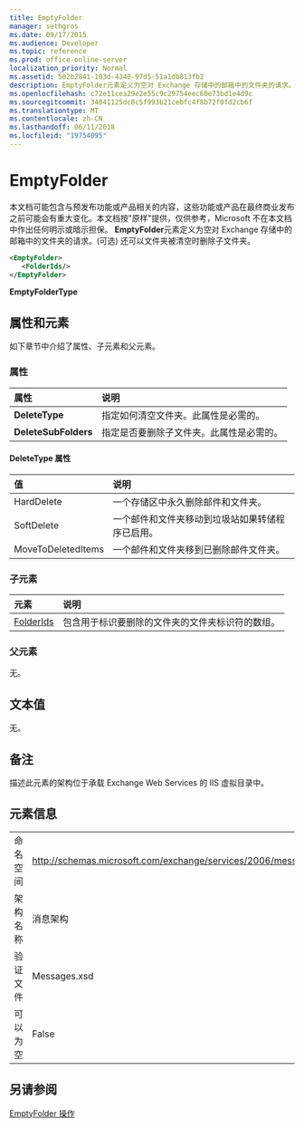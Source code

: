 ```yaml
---
title: EmptyFolder
manager: sethgros
ms.date: 09/17/2015
ms.audience: Developer
ms.topic: reference
ms.prod: office-online-server
localization_priority: Normal
ms.assetid: 502b2841-103d-4340-97d5-51a1db813fb2
description: EmptyFolder元素定义为空对 Exchange 存储中的邮箱中的文件夹的请求。(可选) 还可以文件夹被清空时删除子文件夹。
ms.openlocfilehash: c72e11cea29e2e55c9c29754eec60e73bd1e4d9c
ms.sourcegitcommit: 34041125dc8c5f993b21cebfc4f8b72f0fd2cb6f
ms.translationtype: MT
ms.contentlocale: zh-CN
ms.lasthandoff: 06/11/2018
ms.locfileid: "19754095"
---
```

# <a name="emptyfolder"></a>EmptyFolder

本文档可能包含与预发布功能或产品相关的内容，这些功能或产品在最终商业发布之前可能会有重大变化。本文档按"原样"提供，仅供参考，Microsoft 不在本文档中作出任何明示或暗示担保。 **EmptyFolder**元素定义为空对 Exchange 存储中的邮箱中的文件夹的请求。(可选) 还可以文件夹被清空时删除子文件夹。 
  
```XML
<EmptyFolder>
   <FolderIds/>
</EmptyFolder>
```

 **EmptyFolderType**
## <a name="attributes-and-elements"></a>属性和元素

如下章节中介绍了属性、子元素和父元素。
  
### <a name="attributes"></a>属性

|**属性**|**说明**|
|:-----|:-----|
|**DeleteType** <br/> |指定如何清空文件夹。此属性是必需的。  <br/> |
|**DeleteSubFolders** <br/> |指定是否要删除子文件夹。此属性是必需的。  <br/> |
   
#### <a name="deletetype-attribute"></a>DeleteType 属性

|**值**|**说明**|
|:-----|:-----|
|HardDelete  <br/> |一个存储区中永久删除邮件和文件夹。  <br/> |
|SoftDelete  <br/> |一个邮件和文件夹移动到垃圾站如果转储程序已启用。  <br/> |
|MoveToDeletedItems  <br/> |一个邮件和文件夹移到已删除邮件文件夹。  <br/> |
   
### <a name="child-elements"></a>子元素

|**元素**|**说明**|
|:-----|:-----|
|[FolderIds](folderids.md) <br/> |包含用于标识要删除的文件夹的文件夹标识符的数组。  <br/> |
   
### <a name="parent-elements"></a>父元素

无。
  
## <a name="text-value"></a>文本值

无。
  
## <a name="remarks"></a>备注

描述此元素的架构位于承载 Exchange Web Services 的 IIS 虚拟目录中。
  
## <a name="element-information"></a>元素信息

|||
|:-----|:-----|
|命名空间  <br/> |http://schemas.microsoft.com/exchange/services/2006/messages  <br/> |
|架构名称  <br/> |消息架构  <br/> |
|验证文件  <br/> |Messages.xsd  <br/> |
|可以为空  <br/> |False  <br/> |
   
## <a name="see-also"></a>另请参阅



[EmptyFolder 操作](emptyfolder-operation.md)

